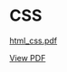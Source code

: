 # CSS

[html_css.pdf](https://github.com/DHIMANvivek/CSS/files/12061154/html_css.pdf)


[View PDF](./html_css.pdf)
